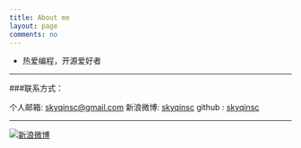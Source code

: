 ```yaml
---
title: About me
layout: page
comments: no
---
```


* 热爱编程，开源爱好者


----

###联系方式：        

个人邮箱: [skyqinsc@gmail.com](skyqinsc@gmail.com)
新浪微博: [skyqinsc](http://weibo.com/u/3496162085)
github : [skyqinsc](https://github.com/skyqinsc)

----


[![新浪微博](http://service.t.sina.com.cn/widget/qmd/1713195262/f78fbcd2/1.png)](http://weibo.com/u/1713195262?s=6uyXnP)
